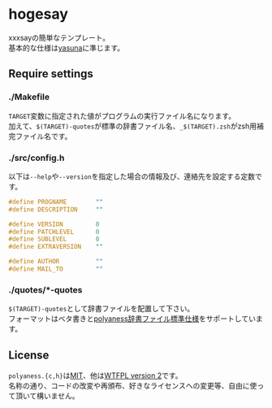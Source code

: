 hogesay
===

xxxsayの簡単なテンプレート。		
基本的な仕様は[yasuna](https://github.com/sasairc/yasuna)に準じます。

## Require settings

### ./Makefile

`TARGET`変数に指定された値がプログラムの実行ファイル名になります。		
加えて、`$(TARGET)-quotes`が標準の辞書ファイル名、`_$(TARGET).zsh`がzsh用補完ファイル名です。


### ./src/config.h

以下は`--help`や`--version`を指定した場合の情報及び、連絡先を設定する定数です。

```c
#define PROGNAME        ""
#define DESCRIPTION     ""

#define VERSION         0
#define PATCHLEVEL      0
#define SUBLEVEL        0
#define EXTRAVERSION    ""

#define AUTHOR          ""
#define MAIL_TO         ""
```


### ./quotes/*-quotes

`$(TARGET)-quotes`として辞書ファイルを配置して下さい。		
フォーマットはベタ書きと[polyaness辞書ファイル標準仕様](https://github.com/844196/polyaness/blob/master/dictionary_spec.md)をサポートしています。

## License

`polyaness.{c,h}`は[MIT](https://raw.githubusercontent.com/sasairc/libpolyaness/master/LICENSE)、他は[WTFPL version 2](http://www.wtfpl.net/txt/copying/)です。		
名称の通り、コードの改変や再頒布、好きなライセンスへの変更等、自由に使って頂いて構いません。
